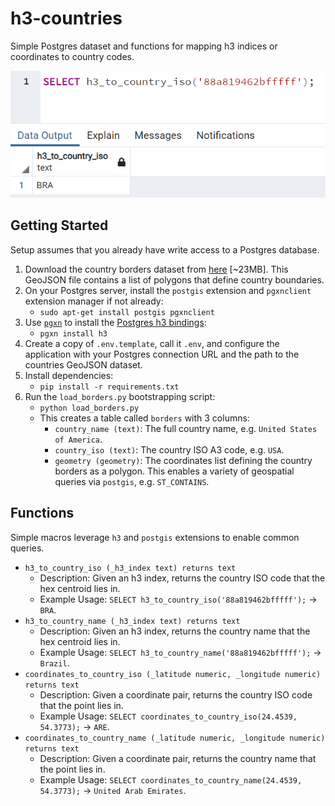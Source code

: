# h3-countries
Simple Postgres dataset and functions for mapping h3 indices or coordinates to country codes.

![example-query](static/example-query.png)

## Getting Started
Setup assumes that you already have write access to a Postgres database.
1. Download the country borders dataset from [here](https://datahub.io/core/geo-countries/r/countries.geojson) [~23MB]. This GeoJSON file contains a list of polygons that define country boundaries.
2. On your Postgres server, install the `postgis` extension and `pgxnclient` extension manager if not already:
   - `sudo apt-get install postgis pgxnclient`
3. Use [`pgxn`](https://pgxn.org/) to install the [Postgres h3 bindings](https://github.com/bytesandbrains/h3-pg):
   - `pgxn install h3`
4. Create a copy of `.env.template`, call it `.env`, and configure the application with your Postgres connection URL and the path to the countries GeoJSON dataset.
5. Install dependencies:
   - `pip install -r requirements.txt`
6. Run the `load_borders.py` bootstrapping script:
   - `python load_borders.py`
   - This creates a table called `borders` with 3 columns:
     - `country_name (text)`: The full country name, e.g. `United States of America`.
     - `country_iso (text)`: The country ISO A3 code, e.g. `USA`.
     - `geometry (geometry)`: The coordinates list defining the country borders as a polygon. This enables a variety of geospatial queries via `postgis`, e.g. `ST_CONTAINS`. 

## Functions
Simple macros leverage `h3` and `postgis` extensions to enable common queries.
- `h3_to_country_iso (_h3_index text) returns text`
  - Description: Given an h3 index, returns the country ISO code that the hex centroid lies in.
  - Example Usage: `SELECT h3_to_country_iso('88a819462bfffff');` -> `BRA`.
- `h3_to_country_name (_h3_index text) returns text`
  - Description: Given an h3 index, returns the country name that the hex centroid lies in.
  - Example Usage: `SELECT h3_to_country_name('88a819462bfffff');` -> `Brazil`.
- `coordinates_to_country_iso (_latitude numeric, _longitude numeric) returns text`
  - Description: Given a coordinate pair, returns the country ISO code that the point lies in.
  - Example Usage: `SELECT coordinates_to_country_iso(24.4539, 54.3773);` -> `ARE`.
- `coordinates_to_country_name (_latitude numeric, _longitude numeric) returns text`
  - Description: Given a coordinate pair, returns the country name that the point lies in.
  - Example Usage: `SELECT coordinates_to_country_name(24.4539, 54.3773);` -> `United Arab Emirates`.
